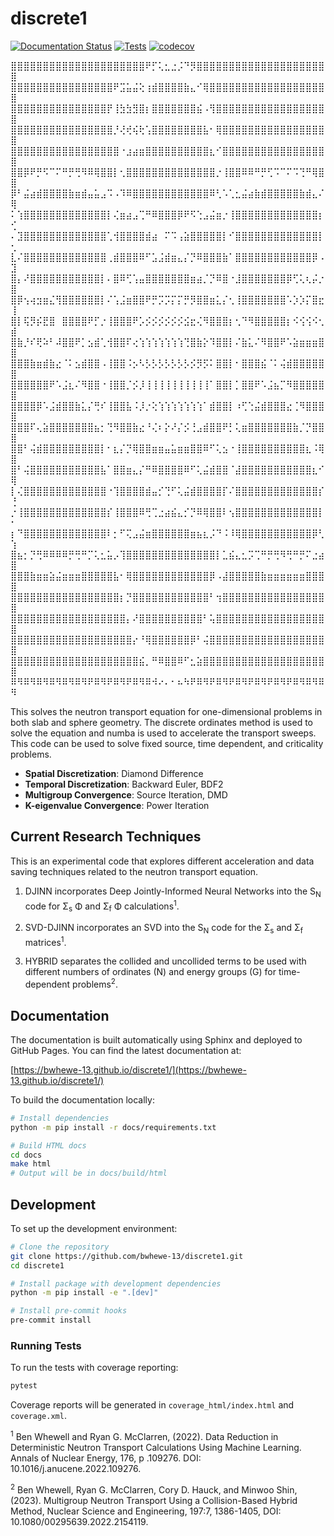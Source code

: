 # discrete1

[![Documentation Status](https://github.com/bwhewe-13/discrete1/actions/workflows/docs.yml/badge.svg)](https://bwhewe-13.github.io/discrete1/)
[![Tests](https://github.com/bwhewe-13/discrete1/actions/workflows/tests.yml/badge.svg)](https://github.com/bwhewe-13/discrete1/actions/workflows/tests.yml)
[![codecov](https://codecov.io/gh/bwhewe-13/discrete1/branch/master/graph/badge.svg)](https://codecov.io/gh/bwhewe-13/discrete1)

⣿⣿⣿⣿⣿⣿⣿⣿⣿⣿⣿⣿⣿⣿⣿⣿⣿⣿⣿⣿⣿⠟⡋⢅⣂⣐⡨⠙⡻⣿⣿⣿⣿⣿⣿⣿⣿⣿⣿⣿⣿⣿⣿⣿⣿⣿⣿⣿⣿⣿
⣿⣿⣿⣿⣿⣿⣿⣿⣿⣿⣿⣿⣿⣿⣿⣿⠟⣩⣥⣬⢕⢰⣾⣿⣿⣿⣿⣷⣄⠊⢿⣿⣿⣿⣿⣿⣿⣿⣿⣿⣿⣿⣿⣿⣿⣿⣿⣿⣿⣿
⣿⣿⣿⣿⣿⣿⣿⣿⣿⣿⣿⣿⣿⣿⣿⡟⢸⣳⣳⣻⣿⡆⣿⣿⣿⣿⣿⣿⣿⣮⠠⢻⣿⣿⣿⣿⣿⣿⣿⣿⣿⣿⣿⣿⣿⣿⣿⣿⣿⣿
⣿⣿⣿⣿⣿⣿⣿⣿⣿⣿⣿⣿⣿⣿⣿⣿⡘⢜⢞⢮⢗⢡⣿⣿⣿⣿⣿⣿⣿⣿⣧⠂⢿⣿⣿⣿⣿⣿⣿⣿⣿⣿⣿⣿⣿⣿⣿⣿⣿⣿
⣿⣿⣿⣿⣿⣿⣿⣿⣿⣿⣿⣿⣿⣿⣿⣿⣿⠐⣰⣴⣶⣿⣿⣿⣿⣿⣿⣿⣿⣿⣿⣆⠊⣿⣿⣿⣿⣿⣿⣿⣿⣿⣿⣿⣿⣿⣿⣿⣿⣿
⣿⣿⡿⠟⡛⠫⠉⠍⠛⡛⢛⠻⠿⢿⣿⣿⡇⢂⣿⣿⣿⣿⣿⣿⣿⣿⣿⣿⣿⣿⣿⣿⡐⢸⣿⣿⠿⠿⠛⡛⢋⠩⠉⠍⠩⢙⠛⢿⣿⣿
⡿⠃⣬⣴⣾⣿⣿⣿⣿⣷⣶⣾⣤⣥⣠⠩⠠⠹⠿⣿⣿⣿⣿⣿⣿⣿⣿⣿⣿⣿⣿⠿⢃⠡⢁⣂⣬⣴⣷⣾⣿⣿⣿⣿⣿⣷⣾⣄⠌⢿
⠅⢱⣿⣿⣿⣿⣿⣿⣿⣿⣿⣿⣿⣿⣿⡇⢌⣶⣴⣠⢉⠛⠿⣿⣿⣿⡿⠟⠫⢑⣠⣬⣶⡐⢸⣿⣿⣿⣿⣿⣿⣿⣿⣿⣿⣿⣿⣿⡆⢊
⠄⣹⣿⣿⣿⣿⣿⣿⣿⣿⣿⣿⣿⣿⣿⢁⢺⣿⣿⣿⣿⣾⣴⠀⠍⠩⢠⣵⣿⣿⣿⣿⣿⡇⠊⣿⣿⣿⣿⣿⣿⣿⣿⣿⣿⣿⣿⣿⡇⢂
⣇⠌⣿⣿⣿⣿⣿⣿⣿⣿⣿⣿⣿⣿⣿⢀⣾⣿⣿⣿⠿⠋⣡⣨⣾⣶⣄⡌⡙⠿⣿⣿⣿⣷⠁⣿⣿⣿⣿⣿⣿⣿⣿⣿⣿⣿⣿⡿⠠⣹
⣿⡄⠜⣿⣿⣿⣿⣿⣿⣿⣿⣿⣿⣿⡇⠄⣿⠿⢋⢡⣤⣿⣿⣿⣿⣿⣿⣿⣶⣴⡈⡙⠿⣿⠐⣸⣿⣿⣿⣿⣿⣿⣿⡿⢋⢅⢆⡬⡐⣿
⣿⡿⢢⢴⣲⣶⣌⢻⣿⣿⣿⣿⣿⣿⡇⠌⢡⣨⣶⣿⣿⠟⡛⡩⡩⡍⡍⡛⡻⣿⣿⣶⣅⡌⢂⢸⣿⣿⣿⣿⣿⣿⣿⠡⡱⡱⡍⣿⣖⢸
⣿⡇⢯⡻⡮⣟⣿⠀⣿⣿⣿⣿⠟⡋⡐⢸⣿⣿⣿⠟⡡⡪⡪⡪⡪⡪⡪⣪⣖⢌⠻⣿⣿⣿⡆⢂⠙⠻⣿⣿⣿⣿⣿⡆⠪⢪⢪⠪⢂⣾
⣿⣷⡘⠎⢟⠵⠃⠼⣿⣿⠟⡁⣢⣾⢁⢺⣿⣿⠏⢔⢱⢱⢱⢱⢱⢱⢱⢙⣿⣷⡕⠹⣿⣿⡇⠌⣷⣅⠌⠻⣿⣿⠟⠡⣵⣶⣶⣶⣿⣿
⣿⣿⣿⣷⣶⣾⣷⣔⠈⠅⣢⣾⣿⣿⠠⢸⣿⣿⠨⡢⠣⡣⡣⡣⡣⡣⡣⡣⡪⡻⡫⠅⣿⣿⡇⠂⣿⣿⣿⣮⠈⠅⢬⣾⣿⣿⣿⣿⣿⣿
⣿⣿⣿⣿⣿⣿⠟⠡⣨⣆⠌⠻⣿⣿⠐⢸⣿⣿⡈⡪⡸⢸⢸⢸⢸⢸⢸⢸⢸⢸⢸⠁⣿⣿⡇⡁⣿⣿⠟⠡⣨⣦⡉⠻⣿⣿⣿⣿⣿⣿
⣿⣿⣿⣿⡿⠡⣨⣾⣿⣿⣷⣅⡌⢛⠎⢸⣿⣿⣧⠨⡸⡐⢕⢱⢱⢱⢱⢱⢱⢱⠁⣾⣿⣿⡇⠰⢋⢑⣬⣾⣿⣿⣿⣔⢈⠻⣿⣿⣿⣿
⣿⣿⣿⠏⢄⣵⣿⣿⣿⣿⣿⣿⣿⣦⡂⢙⠻⣿⣿⣷⣔⠘⢌⠆⡕⠜⡌⡪⢘⣠⣾⣿⣿⠟⡃⢅⣶⣿⣿⣿⣿⣿⣿⣿⣷⡈⡙⣿⣿⣿
⣿⣿⠃⢬⣾⣿⣿⣿⣿⣿⣿⣿⣿⣿⡇⠂⣆⡌⡙⢿⣿⣿⣶⣶⣤⣥⣶⣶⣿⣿⠿⠋⢅⣢⠐⢸⣿⣿⣿⣿⣿⣿⣿⣿⣿⣿⣆⠨⢿⣿
⣿⠃⢬⣿⣿⣿⣿⣿⣿⣿⣿⣿⣿⣿⣧⠁⣿⣿⣶⣄⡌⠛⠿⣿⣿⣿⣿⠿⠋⢅⣬⣾⣿⣿⠈⣼⣿⣿⣿⣿⣿⣿⣿⣿⣿⣿⣿⣆⠊⢿
⡇⢌⣿⣿⣿⣿⣿⣿⣿⣿⣿⣿⣿⣿⣿⠐⢹⣿⣿⣿⣿⣾⣤⡊⢙⠋⢅⣬⣾⣿⣿⣿⣿⡏⠌⣿⣿⣿⣿⣿⣿⣿⣿⣿⣿⣿⣿⣿⡎⢘
⡐⢸⣿⣿⣿⣿⣿⣿⣿⣿⣿⣿⣿⣿⣿⡎⢸⣿⣿⣿⠿⢛⢉⣐⣴⣮⣄⡊⡙⠿⢿⣿⣿⠇⢢⣿⣿⣿⣿⣿⣿⣿⣿⣿⣿⣿⣿⣿⡇⠂
⡆⠙⣿⣿⣿⣿⣿⣿⣿⣿⣿⣿⣿⣿⣿⠇⡂⠋⢍⣠⣬⣶⣿⣿⣿⣿⣿⣿⣶⣦⣆⡨⠙⠨⠸⢿⣿⣿⣿⣿⣿⣿⣿⣿⣿⣿⣿⡿⢃⢱
⣿⣦⡂⡙⢛⠿⠿⠿⠿⡛⢛⠛⡉⢅⣂⣥⡠⢹⣿⣿⣿⣿⣿⣿⣿⣿⣿⣿⣿⣿⣿⣿⡇⣁⣮⣄⣂⡩⢉⠛⡛⢛⠻⢛⠛⡛⠍⣐⣴⣿
⣿⣿⣿⣷⣶⣶⣵⣬⣶⣶⣶⣿⣿⣿⣿⣿⣧⠂⢿⣿⣿⣿⣿⣿⣿⣿⣿⣿⣿⣿⣿⡿⠠⣼⣿⣿⣿⣿⣿⣷⣶⣶⣶⣶⣶⣶⣿⣿⣿⣿
⣿⣿⣿⣿⣿⣿⣿⣿⣿⣿⣿⣿⣿⣿⣿⣿⣿⡆⡙⣿⣿⣿⣿⣿⣿⣿⣿⣿⣿⣿⣿⠃⢲⣿⣿⣿⣿⣿⣿⣿⣿⣿⣿⣿⣿⣿⣿⣿⣿⣿
⣿⣿⣿⣿⣿⣿⣿⣿⣿⣿⣿⣿⣿⣿⣿⣿⣿⣿⡄⠜⣿⣿⣿⣿⣿⣿⣿⣿⣿⣿⠃⢥⣿⣿⣿⣿⣿⣿⣿⣿⣿⣿⣿⣿⣿⣿⣿⣿⣿⣿
⣿⣿⣿⣿⣿⣿⣿⣿⣿⣿⣿⣿⣿⣿⣿⣿⣿⣿⣿⡔⠘⢿⣿⣿⣿⣿⣿⣿⡿⠃⢬⣿⣿⣿⣿⣿⣿⣿⣿⣿⣿⣿⣿⣿⣿⣿⣿⣿⣿⣿
⣿⣿⣿⣿⣿⣿⣿⣿⣿⣿⣿⣿⣿⣿⣿⣿⣿⣿⣿⣿⣮⡀⠛⠿⣿⣿⠿⠋⣂⣵⣿⣿⣿⣿⣿⣿⣿⣿⣿⣿⣿⣿⣿⣿⣿⣿⣿⣿⣿⣿
⠿⠻⠿⠻⠿⠻⠿⠻⠿⠻⠿⠻⠟⠿⠻⠟⠿⠻⠟⠿⠻⠿⠺⠔⠄⠂⠦⠳⠟⠿⠻⠟⠿⠻⠟⠿⠻⠟⠿⠻⠟⠿⠻⠟⠿⠻⠿⠻⠿⠻

This solves the neutron transport equation for one-dimensional problems
in both slab and sphere geometry. The discrete ordinates method is used
to solve the equation and numba is used to accelerate the transport
sweeps. This code can be used to solve fixed source, time dependent, and
criticality problems.


- **Spatial Discretization**: Diamond Difference
- **Temporal Discretization**: Backward Euler, BDF2
- **Multigroup Convergence**: Source Iteration, DMD
- **K-eigenvalue Convergence**: Power Iteration


## Current Research Techniques
This is an experimental code that explores different acceleration and data
saving techniques related to the neutron transport equation.


1. DJINN incorporates Deep Jointly-Informed Neural Networks
    into the S<sub>N</sub> code for &Sigma;<sub>s</sub> &Phi;
    and &Sigma;<sub>f</sub> &Phi; calculations<sup>1</sup>.

2. SVD-DJINN incorporates an SVD into the S<sub>N</sub> code for the
    &Sigma;<sub>s</sub> and &Sigma;<sub>f</sub> matrices<sup>1</sup>.

3. HYBRID separates the collided and uncollided terms to be used with
    different numbers of ordinates (N) and energy groups (G) for
    time-dependent problems<sup>2</sup>.


## Documentation

The documentation is built automatically using Sphinx and deployed to GitHub Pages. You can find the latest documentation at:

[https://bwhewe-13.github.io/discrete1/](https://bwhewe-13.github.io/discrete1/)

To build the documentation locally:

```bash
# Install dependencies
python -m pip install -r docs/requirements.txt

# Build HTML docs
cd docs
make html
# Output will be in docs/build/html
```

## Development

To set up the development environment:

```bash
# Clone the repository
git clone https://github.com/bwhewe-13/discrete1.git
cd discrete1

# Install package with development dependencies
python -m pip install -e ".[dev]"

# Install pre-commit hooks
pre-commit install
```

### Running Tests

To run the tests with coverage reporting:

```bash
pytest
```

Coverage reports will be generated in `coverage_html/index.html` and `coverage.xml`.


<sup>1</sup> Ben Whewell and Ryan G. McClarren, (2022). Data Reduction in
    Deterministic Neutron Transport Calculations Using Machine Learning.
    Annals of Nuclear Energy, 176, p .109276. DOI: 10.1016/j.anucene.2022.109276.

<sup>2</sup> Ben Whewell, Ryan G. McClarren, Cory D. Hauck, and Minwoo Shin,
    (2023). Multigroup Neutron Transport Using a Collision-Based Hybrid Method,
    Nuclear Science and Engineering, 197:7, 1386-1405, DOI: 10.1080/00295639.2022.2154119.

